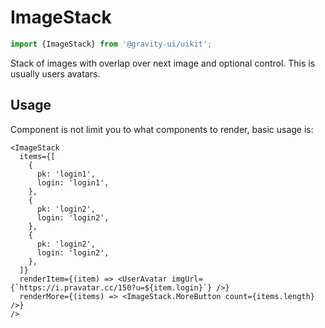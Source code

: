 <!--GITHUB_BLOCK-->

# ImageStack

<!--/GITHUB_BLOCK-->

```ts
import {ImageStack} from '@gravity-ui/uikit';
```

Stack of images with overlap over next image and optional control. This is usually users avatars.

## Usage

Component is not limit you to what components to render, basic usage is:

<!--GITHUB_BLOCK-->

```tsx
<ImageStack
  items={[
    {
      pk: 'login1',
      login: 'login1',
    },
    {
      pk: 'login2',
      login: 'login2',
    },
    {
      pk: 'login2',
      login: 'login2',
    },
  ]}
  renderItem={(item) => <UserAvatar imgUrl={`https://i.pravatar.cc/150?u=${item.login}`} />}
  renderMore={(items) => <ImageStack.MoreButton count={items.length} />}
/>
```

<!--/GITHUB_BLOCK-->
